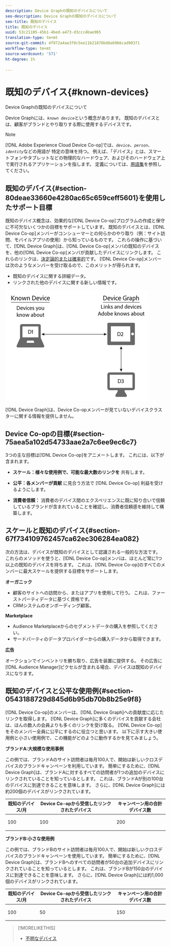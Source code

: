 ```yaml
---
description: Device Graphの既知のデバイスについて
seo-description: Device Graphの既知のデバイスについて
seo-title: 既知のデバイス
title: 既知のデバイス
uuid: 53c21105-45b1-4bed-a473-d3ccc4bae965
translation-type: tm+mt
source-git-commit: 4f972a4ae3f0c5ee11b21876bd8a6966cad90371
workflow-type: tm+mt
source-wordcount: '571'
ht-degree: 1%

---
```



# 既知のデバイス{#known-devices}

Device Graphの既知のデバイスについて

Device Graphには、*`known device`*&#x200B;という概念があります。 既知のデバイスとは、顧客がブランドとやり取りする際に使用するデバイスです。

>[!NOTE]
>
>[!DNL Adobe Experience Cloud Device Co-op]では、*`device`*、*`person`*、*`identity`*&#x200B;などの用語が 特定の意味を持つ。 例えば、「デバイス」とは、スマートフォンやタブレットなどの物理的なハードウェア、およびそのハードウェア上で実行されるアプリケーションを指します。 定義については、[用語集](../glossary.md#glossgroup-0f47d7fbd76c4759801f565f341a386c)を参照してください。

## 既知のデバイス{#section-80deae33660e4280ac65c659ceff5601}を使用したサポート目標

既知のデバイス概念は、効果的な[!DNL Device Co-op]プログラムの作成と保守に不可欠ないくつかの目標をサポートしています。 既知のデバイスとは、[!DNL Device Co-op]メンバーがコンシューマーとの何らかのやり取り（例：サイト訪問、モバイルアプリの使用）から知っているものです。 これらの操作に基づいて、[!DNL Device Graph]は、[!DNL Device Co-op]メンバの既知のデバイスを、他の[!DNL Device Co-op]メンバが貢献したデバイスにリンクします。 これらのリンクは、[決定論的または確率的](../processes/links.md#concept-58bb7ab25f904f5f98d645e35205c931)です。 [!DNL Device Co-op]メンバーは次のようなメンバーを受け取るので、このメリットが得られます。

* 既知のデバイスに関する詳細データ。
* リンクされた他のデバイスに関する新しい情報です。

![](assets/known-device.png)

[!DNL Device Graph]は、Device Co-opメンバーが見ていないデバイスクラスターに関する情報を提供しません。

## Device Co-opの目標{#section-75aea5a102d54733aae2a7c6ee9ec6c7}

3つの主な目標は[!DNL Device Co-op]をアニメートします。 これには、以下が含まれます。

* **スケール：様々な使用例で、可能な最大数のリンクを** 共有します。
* **公平：各メンバーが貢献** に見合う方法で [!DNL Device Co-op] 利益を受けるようにします。

* **消費者信頼：** 消費者のデバイス間のエクスペリエンスに既に知り合いで信頼しているブランドが含まれていることを確認し、消費者信頼感を維持して構築します。

## スケールと既知のデバイス{#section-67f734109762457ca62ec306284ea082}

次の方法は、デバイスが既知のデバイスとして認識される一般的な方法です。 これらのメソッドを使うと、[!DNL Device Co-op]メンバは、ほとんど常に1つ以上の既知のデバイスを持ちます。 これは、[!DNL Device Co-op]のすべてのメンバーに最大スケールを提供する目標をサポートします。

**オーガニック**

* 顧客のサイトへの訪問から、またはアプリを使用して行う。 これは、ファーストパーティデータに基づく資格です。
* CRMシステムのオンボーディング顧客。

**Marketplace**

* Audience Marketplaceからのセグメントデータの購入を参照してください。
* サードパーティのデータプロバイダーからの購入データから取得できます。

**広告**

オークションでインベントリを勝ち取り、広告を装置に提供する。 その広告に[!DNL Audience Manager]ピクセルが含まれる場合、デバイスは既知のデバイスになります。

## 既知のデバイスと公平な使用例{#section-0543188729d845d6b95db70b8b25e9f8}

[!DNL Device Co-op]のメンバーは、[!DNL Device Graph]への貢献度に応じたリンクを取得します。 [!DNL Device Graph]に多くのデバイスを貢献する会社は、ほんの数人の会員よりも多くのリンクを受け取る。 [!DNL Device Co-op]をそのメンバー全員に公平にするのに役立つと思います。 以下に示す大きい使用例と小さい使用例で、この機能がどのように動作するかを見てみましょう。

**ブランドA:大規模な使用事例**

この例では、ブランドAのサイト訪問者は毎月100人で、開始は新しいクロスデバイスのブランドキャンペーンを利用しています。 簡単にするために、[!DNL Device Graph]は、ブランドAに対するすべての訪問者が1つの追加のデバイスにリンクされていることを知っているとします。 これは、ブランドAが別の100台のデバイスに到達できることを意味します。 さらに、[!DNL Device Graph]には約200個のデバイスがリンクされています。

<table id="table_78C38DC522F94BC38C1DB73740C058AC"> 
 <thead> 
  <tr> 
   <th colname="col1" class="entry"> 既知のデバイス/月 </th> 
   <th colname="col2" class="entry"> Device Co-opから受信したリンクされたデバイス </th> 
   <th colname="col3" class="entry"> キャンペーン用の合計デバイス数 </th> 
  </tr>
 </thead>
 <tbody> 
  <tr> 
   <td colname="col1"> <p>100 </p> </td> 
   <td colname="col2"> <p>100 </p> </td> 
   <td colname="col3"> <p>200 </p> </td> 
  </tr> 
 </tbody> 
</table>

**ブランドB:小さな使用例**

この例では、ブランドBのサイト訪問者は毎月100人で、開始は新しいクロスデバイスのブランドキャンペーンを使用しています。 簡単にするために、[!DNL Device Graph]は、ブランドBへのすべての訪問者が50台の追加デバイスにリンクされていることを知っているとします。 これは、ブランドBが150台のデバイスに到達できることを意味します。 さらに、[!DNL Device Graph]には約1,000個のデバイスがリンクされています。

<table id="table_A6C9CCF9C6564A89BA7060E075A8E73C"> 
 <thead> 
  <tr> 
   <th colname="col1" class="entry"> 既知のデバイス/月 </th> 
   <th colname="col2" class="entry"> Device Co-opから受信したリンクされたデバイス </th> 
   <th colname="col3" class="entry"> キャンペーン用の合計デバイス数 </th> 
  </tr>
 </thead>
 <tbody> 
  <tr> 
   <td colname="col1"> <p>100 </p> </td> 
   <td colname="col2"> <p>50 </p> </td> 
   <td colname="col3"> <p>150 </p> </td> 
  </tr> 
 </tbody> 
</table>

>[!MORELIKETHIS]
>
>* [不明なデバイス](../processes/unknown-device.md#concept-95090d341cdc4c22ba4319d79d8f6e40)

